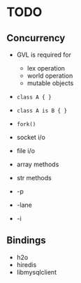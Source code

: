 TODO
====

## Concurrency

 * GVL is required for
   * lex operation
   * world operation
   * mutable objects

 * `class A { }`
 * `class A is B { }`
 * `fork()`
 * socket i/o
 * file i/o
 * array methods
 * str methods
 * -p
 * -lane
 * -i

## Bindings

 * h2o
 * hiredis
 * libmysqlclient

